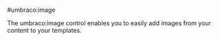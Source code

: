 #umbraco:image

The umbraco:image control enables you to easily add images from your content to your templates.